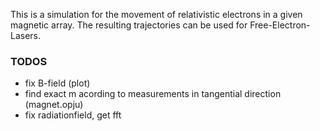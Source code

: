 This is a simulation for the movement of relativistic electrons in a given magnetic array. The resulting trajectories can be used for Free-Electron-Lasers.

### TODOS
- fix B-field (plot)
- find exact m acording to measurements in tangential direction (magnet.opju)
- fix radiationfield, get fft
